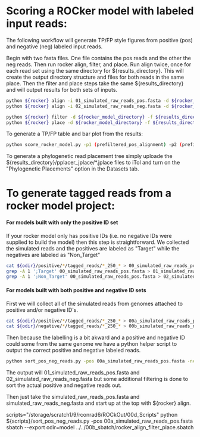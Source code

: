# Scoring a ROCker model with labeled input reads:

The following workflow will generate TP/FP style figures from positive (pos) and negative (neg) labeled input reads.

Begin with two fasta files. One file contains the pos reads and the other the neg reads. Then run rocker align, filter, and place. Run align twice, once for each read set using the same directory for ${results_directory}. This will create the output directory structure and files for both reads in the same place. Then the filter and place steps take the same ${results_directory} and will output results for both sets of inputs.

```bash
python ${rocker} align -i 01_simulated_raw_reads_pos.fasta -d ${rocker_model_directory} -f ${results_directory} -t 10
python ${rocker} align -i 02_simulated_raw_reads_neg.fasta -d ${rocker_model_directory} -f ${results_directory} -t 10

python ${rocker} filter -d ${rocker_model_directory} -f ${results_directory} -t 10
python ${rocker} place -d ${rocker_model_directory} -f ${results_directory} -t 10

```

To generate a TP/FP table and bar plot from the results:

```bash
python score_rocker_model.py -p1 (prefiltered_pos_alignment) -p2 (prefiltered_neg_alignment) -f1 (filtered_pos_alignment) -f2 (filtered_neg_alignment) -o (output prefix)
```

To generate a phylogenetic read placement tree simply uploade the ${results_directory}/pplacer_jplace/\*.jplace files to iTol and turn on the "Phylogenetic Placements" option in the Datasets tab.


# To generate tagged reads from a rocker model project:


#### For models built with only the positive ID set

If your rocker model only has positive IDs (i.e. no negative IDs were supplied to build the model) then this step is straightforward. We collected the simulated reads and the positives are labeled as "Target" while the negatives are labeled as "Non_Target"

```bash
cat ${odir}/positive/*/tagged_reads/*_250_* > 00_simulated_raw_reads_pos.fasta
grep -A 1 ';Target' 00_simulated_raw_reads_pos.fasta > 01_simulated_raw_reads_pos.fasta
grep -A 1 ';Non_Target' 00_simulated_raw_reads_pos.fasta > 02_simulated_raw_reads_neg.fasta
```

#### For models built with both positive and negative ID sets

First we will collect all of the simulated reads from genomes attached to positive and/or negative ID's.

```bash
cat ${odir}/positive/*/tagged_reads/*_250_* > 00a_simulated_raw_reads_pos.fasta
cat ${odir}/negative/*/tagged_reads/*_250_* > 00b_simulated_raw_reads_neg.fasta
```

Then because the labelling is a bit akward and a positive and negative ID could some from the same genome we have a python helper script to output the correct positive and negative labeled reads.

```bash
python sort_pos_neg_reads.py -pos 00a_simulated_raw_reads_pos.fasta -neg 00b_simulated_raw_reads_neg.fasta
```
The output will 01_simulated_raw_reads_pos.fasta and 02_simulated_raw_reads_neg.fasta but some additional filtering is done to sort the actual positive and negative reads out.

Then just take the simulated_raw_reads_pos.fasta and simulated_raw_reads_neg.fasta and start up at the top with ${rocker} align.


scripts="/storage/scratch1/9/rconrad6/ROCkOut/00d_Scripts"
python ${scripts}/sort_pos_neg_reads.py -pos 00a_simulated_raw_reads_pos.fasta
sbatch --export odir=model ../../00b_sbatch/rocker_align_filter_place.sbatch
